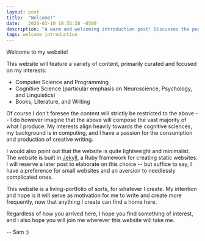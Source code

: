 ```yaml
---
layout: post
title:  "Welcome!"
date:   2020-03-10 18:55:38 -0500
description: "A warm and welcoming introduction post! Discusses the purpose of this blog, the material to expect, and the framework the blog is built on."
tags: welcome introduction
---
```


Welcome to my website!

This website will feature a variety of content, primarily curated and focused on my interests:

* Computer Science and Programming
* Cognitive Science (particular emphasis on Neuroscience, Psychology, and Linguistics)
* Books, Literature, and Writing

Of course I don't foresee the content will strictly be restricted to the above -- I do however imagine that the above will compose the vast majority of what I produce. My interests align heavily towards the cognitive sciences, my background is in computing, and I have a passion for the consumption and production of creative writing. 

I would also point out that the website is quite lightweight and minimalist. The website is built in [Jekyll](https://jekyllrb.com), a Ruby framework for creating static websites. I will reserve a later post to elaborate on this choice -- but suffice to say, I have a preference for small websites and an aversion to needlessly complicated ones.

This website is a living-portfolio of sorts, for whatever I create. My intention and hope is it will serve as motivation for me to write and create more frequently, now that anything I create can find a home here.

Regardless of how you arrived here, I hope you find something of interest, and I also hope you will join me wherever this website will take me.

-- Sam :)